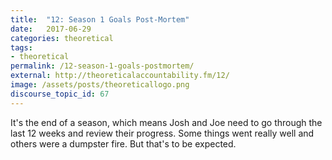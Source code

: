 ```yaml
---
title:  "12: Season 1 Goals Post-Mortem"
date:   2017-06-29
categories: theoretical
tags:
- theoretical
permalink: /12-season-1-goals-postmortem/
external: http://theoreticalaccountability.fm/12/
image: /assets/posts/theoreticallogo.png
discourse_topic_id: 67
---
```

It's the end of a season, which means Josh and Joe need to go through the last 12 weeks and review their progress. Some things went really well and others were a dumpster fire. But that's to be expected.
<!--more-->